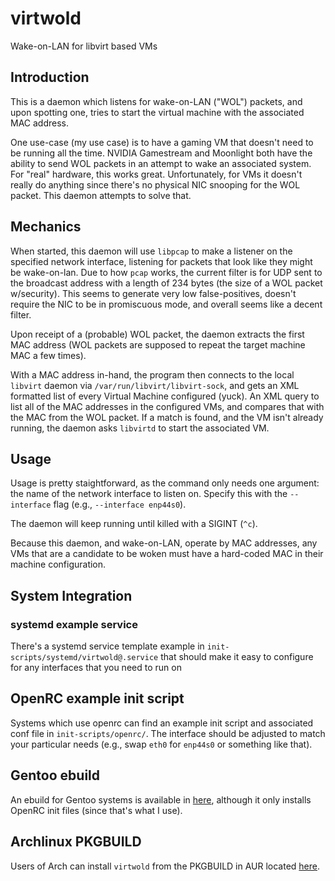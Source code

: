 # virtwold
Wake-on-LAN for libvirt based VMs

## Introduction
This is a daemon which listens for wake-on-LAN ("WOL") packets, and upon spotting one, tries to start the virtual machine with the associated MAC address.

One use-case (my use case) is to have a gaming VM that doesn't need to be running all the time.  NVIDIA Gamestream and Moonlight both have the ability to send WOL packets in an attempt to wake an associated system.  For "real" hardware, this works great.  Unfortunately, for VMs it doesn't really do anything since there's no physical NIC snooping for the WOL packet.  This daemon attempts to solve that.

## Mechanics
When started, this daemon will use `libpcap` to make a listener on the specified network interface, listening for packets that look like they might be wake-on-lan.  Due to how `pcap` works, the current filter is for UDP sent to the broadcast address with a length of 234 bytes (the size of a WOL packet w/security).  This seems to generate very low false-positives, doesn't require the NIC to be in promiscuous mode, and overall seems like a decent filter.

Upon receipt of a (probable) WOL packet, the daemon extracts the first MAC address (WOL packets are supposed to repeat the target machine MAC a few times).

With a MAC address in-hand, the program then connects to the local `libvirt` daemon via `/var/run/libvirt/libvirt-sock`, and gets an XML formatted list of every Virtual Machine configured (yuck).  An XML query to list all of the MAC addresses in the configured VMs, and compares that with the MAC from the WOL packet.  If a match is found, and the VM isn't already running, the daemon asks `libvirtd` to start the associated VM.

## Usage
Usage is pretty staightforward, as the command only needs one argument: the name of the network interface to listen on.  Specify this with the `--interface` flag (e.g., `--interface enp44s0`).

The daemon will keep running until killed with a SIGINT (`^c`).

Because this daemon, and wake-on-LAN, operate by MAC addresses, any VMs that are a candidate to be woken must have a hard-coded MAC in their machine configuration.

## System Integration

### systemd example service
There's a systemd service template example in `init-scripts/systemd/virtwold@.service` that should make it easy to configure for any interfaces that you need to run on

## OpenRC example init script
Systems which use openrc can find an example init script and associated conf file in `init-scripts/openrc/`.  The interface should be adjusted to match your particular needs (e.g., swap `eth0` for `enp44s0` or something like that).

## Gentoo ebuild
An ebuild for Gentoo systems is available in [here](https://github.com/ScottESanDiego/scotterepo/tree/main/app-emulation/virtwold), although it only installs OpenRC init files (since that's what I use).

## Archlinux PKGBUILD
Users of Arch can install `virtwold` from the PKGBUILD in AUR located [here](https://aur.archlinux.org/packages/virtwold).
